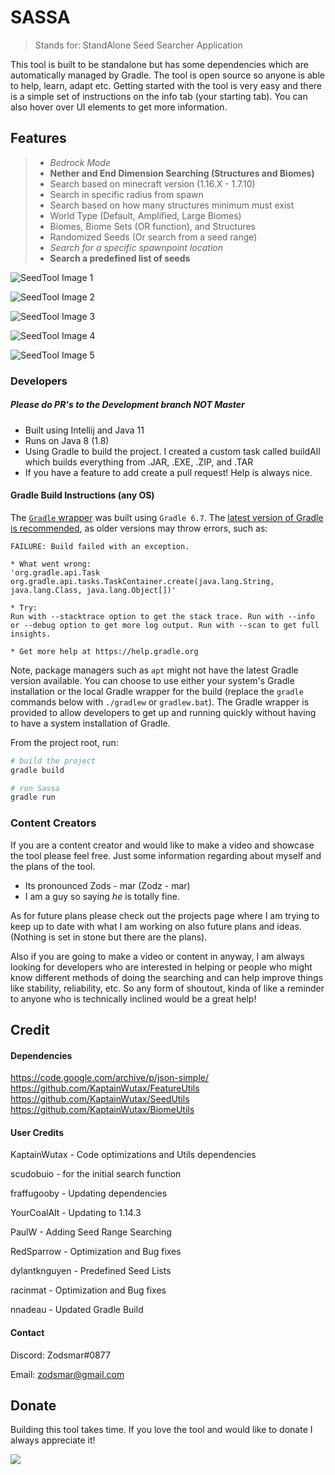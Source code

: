 # SASSA

> Stands for: StandAlone Seed Searcher Application

This tool is built to be standalone but has some dependencies which are automatically managed by Gradle. The tool is open source so anyone is able to help, learn, adapt etc.
Getting started with the tool is very easy and there is a simple set of instructions on the info tab (your starting tab). You can
also hover over UI elements to get more information.

## Features

> - *Bedrock Mode*
> - **Nether and End Dimension Searching (Structures and Biomes)**
> - Search based on minecraft version (1.16.X - 1.7.10)
> - Search in specific radius from spawn
> - Search based on how many structures minimum must exist
> - World Type (Default, Amplified, Large Biomes)
> - Biomes, Biome Sets (OR function), and Structures
> - Randomized Seeds (Or search from a seed range)
> - *Search for a specific spawnpoint location*
> - **Search a predefined list of seeds**


![SeedTool Image 1](https://imgur.com/WyPWotg.png)

![SeedTool Image 2](https://imgur.com/zKAjEgN.png)

![SeedTool Image 3](https://imgur.com/ESwTnVB.png)

![SeedTool Image 4](https://imgur.com/S1C6W5C.png)

![SeedTool Image 5](https://imgur.com/o9tsdYy.png)

### Developers
##### Please do PR's to the Development branch NOT Master
- Built using Intellij and Java 11
- Runs on Java 8 (1.8)
- Using Gradle to build the project. I created a custom task called buildAll which
builds everything from .JAR, .EXE, .ZIP, and .TAR
- If you have a feature to add create a pull request! Help is always nice.

#### Gradle Build Instructions (any OS)

The [`Gradle` wrapper](https://docs.gradle.org/current/userguide/gradle_wrapper.html) was built using `Gradle 6.7`.
The [latest version of Gradle is recommended](https://gradle.org/install/), as older versions may throw errors, such as:


```
FAILURE: Build failed with an exception.

* What went wrong:
'org.gradle.api.Task org.gradle.api.tasks.TaskContainer.create(java.lang.String, java.lang.Class, java.lang.Object[])'

* Try:
Run with --stacktrace option to get the stack trace. Run with --info or --debug option to get more log output. Run with --scan to get full insights.

* Get more help at https://help.gradle.org
```

Note, package managers such as `apt` might not have the latest Gradle version available.
You can choose to use either your system's Gradle installation or the local Gradle wrapper for the build (replace the `gradle` commands below with `./gradlew` or `gradlew.bat`).
The Gradle wrapper is provided to allow developers to get up and running quickly without having to have a system installation of Gradle.

From the project root, run:

```bash
# build the project
gradle build

# run Sassa
gradle run
```

### Content Creators

If you are a content creator and would like to make a video and showcase the tool please feel free.
Just some information regarding about myself and the plans of the tool.

- Its pronounced Zods - mar (Zodz - mar)
- I am a guy so saying *he* is totally fine.

As for future plans please check out the projects page where I am trying to keep up to date with what
I am working on also future plans and ideas. (Nothing is set in stone but there are the plans).

Also if you are going to make a video or content in anyway, I am always looking for developers who
are interested in helping or people who might know different methods of doing the searching and can help
improve things like stability, reliability, etc. So any form of shoutout, kinda of like a reminder to anyone
who is technically inclined would be a great help!

## Credit

#### Dependencies

https://code.google.com/archive/p/json-simple/ <br />
https://github.com/KaptainWutax/FeatureUtils <br />
https://github.com/KaptainWutax/SeedUtils <br />
https://github.com/KaptainWutax/BiomeUtils <br />


#### User Credits

KaptainWutax - Code optimizations and Utils dependencies

scudobuio - for the initial search function

fraffugooby - Updating dependencies

YourCoalAlt - Updating to 1.14.3

PaulW - Adding Seed Range Searching

RedSparrow - Optimization and Bug fixes

dylantknguyen - Predefined Seed Lists

racinmat - Optimization and Bug fixes

nnadeau - Updated Gradle Build

#### Contact

Discord: Zodsmar#0877

Email: zodsmar@gmail.com

## Donate

Building this tool takes time. If you love the tool and would like to donate I always appreciate it!

[![](https://www.paypalobjects.com/en_US/i/btn/btn_donateCC_LG.gif)](https://www.paypal.com/cgi-bin/webscr?cmd=_donations&business=W9E3YQAKQWC34&currency_code=CAD&source=url)
